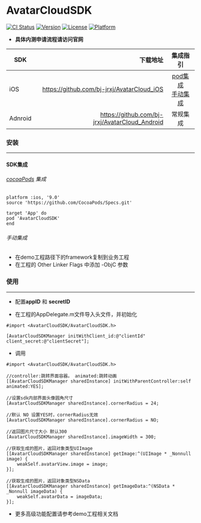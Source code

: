 # AvatarCloudSDK

[![CI Status](https://img.shields.io/travis/bj-jrxj/AvatarCloudSDK.svg?style=flat)](https://travis-ci.org/bj-jrxj/AvatarCloudSDK)
[![Version](https://img.shields.io/cocoapods/v/AvatarCloudSDK.svg?style=flat)](https://cocoapods.org/pods/AvatarCloudSDK)
[![License](https://img.shields.io/cocoapods/l/AvatarCloudSDK.svg?style=flat)](https://cocoapods.org/pods/AvatarCloudSDK)
[![Platform](https://img.shields.io/cocoapods/p/AvatarCloudSDK.svg?style=flat)](https://cocoapods.org/pods/AvatarCloudSDK)


* **具体内测申请流程请访问官网**


|SDK|下载地址|集成指引|
|-|-------:|:------:|
|iOS|https://github.com/bj-jrxj/AvatarCloud_iOS|[pod集成](#cocoaPods集成)<br>[手动集成](#手动集成)|
|Adnroid|https://github.com/bj-jrxj/AvatarCloud_Android|常规集成|




### 安装

---

#### SDK集成

###### [cocoaPods](https://cocoapods.org) 集成


```
platform :ios, '9.0'
source 'https://github.com/CocoaPods/Specs.git'

target 'App' do
pod 'AvatarCloudSDK'
end

```

###### 手动集成
  * 在demo工程路径下的framework复制到业务工程
  * 在工程的 Other Linker Flags 中添加 -ObjC 参数

### 使用
---

* 配置**appID** 和 **secretID**

* 在工程的AppDelegate.m文件导入头文件，并初始化

```
#import <AvatarCloudSDK/AvatarCloudSDK.h>
	
[AvatarCloudSDKManager initWithClient_id:@"clientId" client_secret:@"clientSecret"];

```

* 调用

```
#import <AvatarCloudSDK/AvatarCloudSDK.h>

//controller:跳转界面容器。 animated:跳转动画
[[AvatarCloudSDKManager sharedInstance] initWithParentController:self animated:YES];

//设置sdk内部界面头像圆角尺寸
[AvatarCloudSDKManager sharedInstance].cornerRadius = 24;

//默认 NO 设置YES时，cornerRadius无效
[AvatarCloudSDKManager sharedInstance].cornerRadius = NO;

//返回图片尺寸大小 默认300
[AvatarCloudSDKManager sharedInstance].imageWidth = 300;

//获取生成的图片，返回对象类型UIImage
[[AvatarCloudSDKManager sharedInstance] getImage:^(UIImage * _Nonnull image) {
    weakSelf.avatarView.image = image;
}];

//获取生成的图片，返回对象类型NSData
[[AvatarCloudSDKManager sharedInstance] getImageData:^(NSData * _Nonnull imageData) {
	weakSelf.avatarData = imageData;
}];
```

* 更多高级功能配置请参考demo工程相关文档





